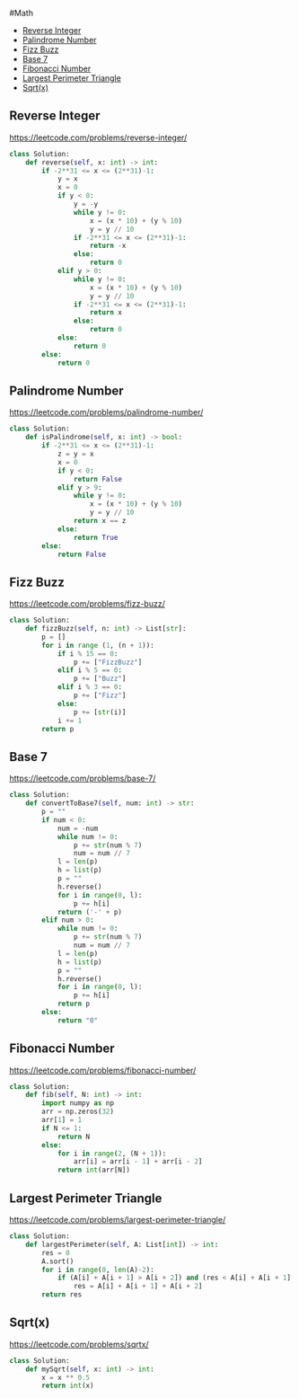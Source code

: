 #Math

+ [Reverse Integer](#reverse-integer)
+ [Palindrome Number](#palindrome-number)
+ [Fizz Buzz](#fizz-buzz)
+ [Base 7](#base-7)
+ [Fibonacci Number](#fibonacci-number)
+ [Largest Perimeter Triangle](#largest-perimeter-triangle)
+ [Sqrt(x)](#sqrtx)

## Reverse Integer

https://leetcode.com/problems/reverse-integer/

```python
class Solution:
    def reverse(self, x: int) -> int:
        if -2**31 <= x <= (2**31)-1:
            y = x
            x = 0
            if y < 0:
                y = -y
                while y != 0:
                    x = (x * 10) + (y % 10)
                    y = y // 10
                if -2**31 <= x <= (2**31)-1:
                    return -x
                else:
                    return 0
            elif y > 0: 
                while y != 0:
                    x = (x * 10) + (y % 10)
                    y = y // 10
                if -2**31 <= x <= (2**31)-1:
                    return x
                else:
                    return 0
            else:
                return 0
        else:
            return 0
```

## Palindrome Number

https://leetcode.com/problems/palindrome-number/

```python
class Solution:
    def isPalindrome(self, x: int) -> bool:
        if -2**31 <= x <= (2**31)-1:
            z = y = x
            x = 0
            if y < 0:
                return False
            elif y > 9: 
                while y != 0:
                    x = (x * 10) + (y % 10)
                    y = y // 10
                return x == z
            else:
                return True
        else:
            return False
```

## Fizz Buzz

https://leetcode.com/problems/fizz-buzz/

```python
class Solution:
    def fizzBuzz(self, n: int) -> List[str]:
        p = []
        for i in range (1, (n + 1)):
            if i % 15 == 0:
                p += ["FizzBuzz"]
            elif i % 5 == 0:
                p += ["Buzz"]
            elif i % 3 == 0:
                p += ["Fizz"]
            else:
                p += [str(i)]
            i += 1
        return p
```

## Base 7

https://leetcode.com/problems/base-7/

```python
class Solution:
    def convertToBase7(self, num: int) -> str:
        p = ""
        if num < 0:
            num = -num
            while num != 0:
                p += str(num % 7)
                num = num // 7
            l = len(p)
            h = list(p)
            p = ""
            h.reverse()
            for i in range(0, l):
                p += h[i]
            return ('-' + p)
        elif num > 0:
            while num != 0:
                p += str(num % 7)
                num = num // 7
            l = len(p)
            h = list(p)
            p = ""
            h.reverse()
            for i in range(0, l):
                p += h[i]
            return p
        else:
            return "0"
```

## Fibonacci Number

https://leetcode.com/problems/fibonacci-number/

```python
class Solution:
    def fib(self, N: int) -> int:
        import numpy as np
        arr = np.zeros(32)
        arr[1] = 1
        if N <= 1:
            return N
        else:
            for i in range(2, (N + 1)):
                arr[i] = arr[i - 1] + arr[i - 2]
            return int(arr[N])
```

## Largest Perimeter Triangle

https://leetcode.com/problems/largest-perimeter-triangle/

```python
class Solution:
    def largestPerimeter(self, A: List[int]) -> int:
        res = 0
        A.sort()
        for i in range(0, len(A)-2):
            if (A[i] + A[i + 1] > A[i + 2]) and (res < A[i] + A[i + 1] + A[i + 2]):
                res = A[i] + A[i + 1] + A[i + 2]
        return res
```

## Sqrt(x)

https://leetcode.com/problems/sqrtx/

```python
class Solution:
    def mySqrt(self, x: int) -> int:
        x = x ** 0.5
        return int(x)
```